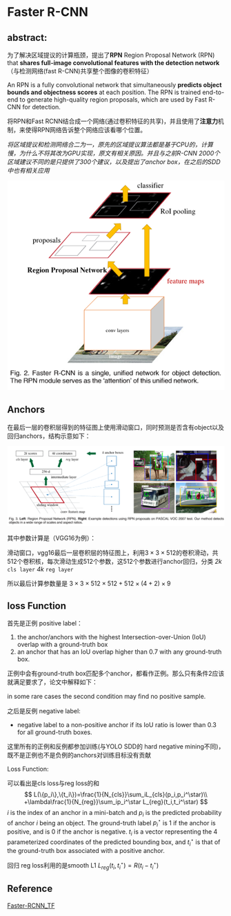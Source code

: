 # Faster R-CNN

## abstract:

为了解决区域提议的计算瓶颈，提出了**RPN** Region Proposal Network (RPN) that **shares full-image convolutional features with the detection network** （与检测网络(fast R-CNN)共享整个图像的卷积特征）

An RPN is a fully convolutional network that simultaneously **predicts object bounds and objectness scores** at each position. The RPN is trained end-to-end to generate high-quality region proposals, which are used by Fast R-CNN for detection. 

将RPN和Fast RCNN结合成一个网络(通过卷积特征的共享)，并且使用了**注意力**机制，来使得RPN网络告诉整个网络应该看哪个位置。

*将区域提议和检测网络合二为一，原先的区域提议算法都是基于CPU的，计算慢，为什么不将其改为GPU实现，原文有相关原因。并且与之前R-CNN 2000个区域建议不同的是只提供了300个建议，以及提出了anchor box，在之后的SDD中也有相关应用*

![img](https://raw.githubusercontent.com/MeerkatX/Tips/master/%E8%AE%BA%E6%96%87%E7%AC%94%E8%AE%B0/imgs/fasterrcnn2.png)



## Anchors

在最后一层的卷积层得到的特征图上使用滑动窗口，同时预测是否含有object以及回归anchors，结构示意如下：

![img](https://raw.githubusercontent.com/MeerkatX/Tips/master/%E8%AE%BA%E6%96%87%E7%AC%94%E8%AE%B0/imgs/fasterrcnn3.png)

其中参数计算是（VGG16为例）：

滑动窗口，vgg16最后一层卷积层的特征图上，利用$3\times3\times512$的卷积滑动，共512个卷积核，每次滑动生成512个参数，这512个参数进行anchor回归，分类 *2k* `cls layer` *4k* `reg layer`

所以最后计算参数量是 $3\times3\times512\times512+512\times(4+2)\times9$ 

## loss Function

首先是正例 positive label：

1. the anchor/anchors with the highest Intersection-over-Union (IoU) overlap with a ground-truth box
2.  an anchor that has an IoU overlap higher than 0.7 with any ground-truth box. 

正例中会有ground-truth box匹配多个anchor，都看作正例。那么只有条件2应该就满足要求了，论文中解释如下：

 in some rare cases the second condition may ﬁnd no positive sample.

之后是反例 negative label:

- negative label to a non-positive anchor if its IoU ratio is lower than 0.3 for all ground-truth boxes. 

这里所有的正例和反例都参加训练(与YOLO SDD的 hard negative mining不同)，既不是正例也不是负例的anchors对训练目标没有贡献

Loss Function:

可以看出是cls loss与reg loss的和
$$
L(\{p_i\},\{t_i\})=\frac{1}{N_{cls}}\sum_iL_{cls}(p_i,p_i^\star)\\
+\lambda\frac{1}{N_{reg}}\sum_ip_i^\star L_{reg}(t_i,t_i^\star)
$$
$i$ is the index of an anchor in a mini-batch and $p_i$ is the predicted probability of anchor $i$ being an object. The ground-truth label $p_i^\star$ is 1 if the anchor is positive, and is 0 if the anchor is negative. $t_i$ is a vector representing the 4 parameterized coordinates of the predicted bounding box, and $t_i^\star$ is that of the ground-truth box associated with a positive anchor.

回归 reg loss利用的是smooth L1 $L_{reg}(t_i,t_i^\star)=R(t_i-t_i^\star)​$

## Reference

[Faster-RCNN_TF](https://github.com/smallcorgi/Faster-RCNN_TF)
